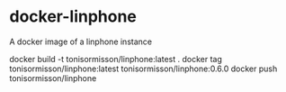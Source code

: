 # docker-linphone
A docker image of a linphone instance

docker build -t tonisormisson/linphone:latest .
docker tag tonisormisson/linphone:latest tonisormisson/linphone:0.6.0
docker push tonisormisson/linphone
 
